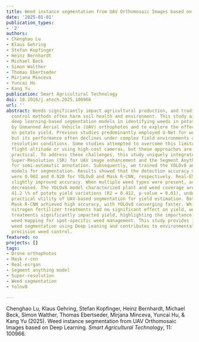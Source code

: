 ```yaml
---
title: Weed instance segmentation from UAV Orthomosaic Images based on Deep Learning
date: '2025-01-01'
publication_types:
- '2'
authors:
- Chenghao Lu
- Klaus Gehring
- Stefan Kopfinger
- Heinz Bernhardt
- Michael Beck
- Simon Walther
- Thomas Ebertseder
- Mirjana Minceva
- Yuncai Hu
- Kang Yu
publication: Smart Agricultural Technology
doi: 10.1016/j.atech.2025.100966
url: ''
abstract: Weeds significantly impact agricultural production, and traditional weed
  control methods often harm soil health and environment. This study aimed to develop
  deep learning-based segmentation models in identifying weeds in potato fields captured
  by Unmanned Aerial Vehicle (UAV) orthophotos and to explore the effects of weeds
  on potato yield. Previous studies predominantly employed U-Net for weed segmentation,
  but its performance often declines under complex field environments and low-image
  resolution conditions. Some studies attempted to overcome this limitation by reducing
  flight altitude or using high-cost cameras, but these approaches are not always
  practical. To address these challenges, this study uniquely integrated Real-ESRGAN
  Super-Resolution (SR) for UAV image enhancement and the Segment Anything Model (SAM)
  for semi-automatic annotation. Subsequently, we trained the YOLOv8 and Mask R-CNN
  models for segmentation. Results showed that the detection accuracy mAP50 scores
  were 0.902 and 0.920 for YOLOv8 and Mask R-CNN, respectively. Real-ESRGAN reconstruction
  slightly improved accuracy. When multiple weed types were present, accuracy generally
  decreased. The YOLOv8 model characterized plant and weed coverage areas could explained
  41.2 \% of potato yield variations (R2 = 0.412, p-value = 0.01), underscoring the
  practical utility of UAV-based segmentation for yield estimation. Both YOLOv8 and
  Mask R-CNN achieved high accuracy, with YOLOv8 converging faster. While different
  nitrogen fertilizer treatments had no significant effect on yield, weed control
  treatments significantly impacted yield, highlighting the importance of precise
  weed mapping for spot-specific weed management. This study provides insights into
  weed segmentation using Deep Leaning and contributes to environmentally friendly
  precision weed control.
featured: no
projects: []
tags:
- Drone orthophotos
- Mask r-cnn
- Real-esrgan
- Segment anything model
- Super-resolution
- Weed segmentation
- Yolov8

---
```


Chenghao Lu, Klaus Gehring, Stefan Kopfinger, Heinz Bernhardt, Michael Beck, Simon Walther, Thomas Ebertseder, Mirjana Minceva, Yuncai Hu, & Kang Yu (2025). Weed instance segmentation from UAV Orthomosaic Images based on Deep Learning. *Smart Agricultural Technology*, 11: 100966.
